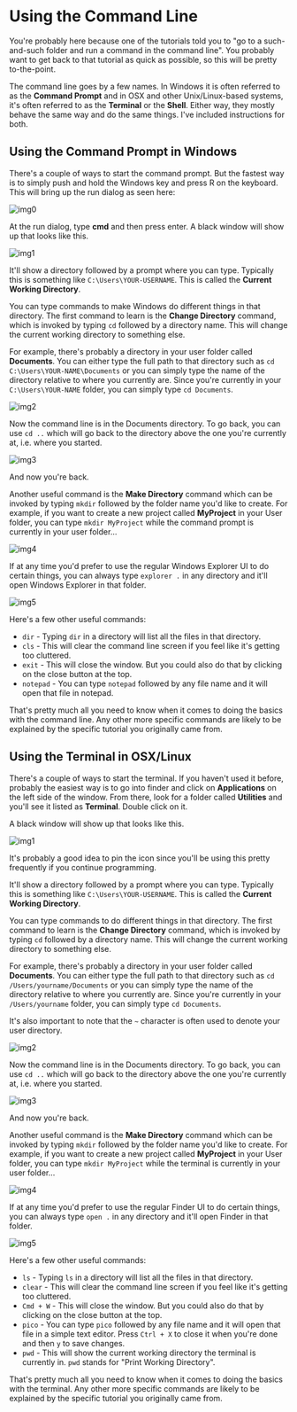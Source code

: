 # Using the Command Line

You're probably here because one of the tutorials told you to "go to a such-and-such folder and run a command in the command line". You probably want to get back to that tutorial as quick as possible, so this will be pretty to-the-point.

The command line goes by a few names. In Windows it is often referred to as the **Command Prompt** and in 
OSX and other Unix/Linux-based systems, it's often referred to as the **Terminal** or the **Shell**. 
Either way, they mostly behave the same way and do the same things. 
I've included instructions for both.

## Using the Command Prompt in Windows

There's a couple of ways to start the command prompt. 
But the fastest way is to simply push and hold the Windows key and press R on the keyboard. 
This will bring up the run dialog as seen here:

![img0](./images/windows0.png)

At the run dialog, type **cmd** and then press enter. A black window will show up that looks like this.

![img1](./images/windows1.png)

It'll show a directory followed by a prompt where you can type. Typically this is something like `C:\Users\YOUR-USERNAME`. This is called the **Current Working Directory**. 

You can type commands to make Windows do different things in that directory. 
The first command to learn is the **Change Directory** command, which is invoked by typing `cd` followed by a directory name. 
This will change the current working directory to something else. 

For example, there's probably a directory in your user folder called **Documents**. 
You can either type the full path to that directory such as `cd C:\Users\YOUR-NAME\Documents` or you can simply type the name of the directory relative to where you currently are.
Since you're currently in your `C:\Users\YOUR-NAME` folder, you can simply type `cd Documents`.

![img2](./images/windows2.png)

Now the command line is in the Documents directory. 
To go back, you can use `cd ..` which will go back to the directory above the one you're
currently at, i.e. where you started.

![img3](./images/windows3.png)

And now you're back.

Another useful command is the **Make Directory** command which can be invoked by typing `mkdir` followed by the folder name you'd like to create.
For example, if you want to create a new project called **MyProject** in your User folder, you can type `mkdir MyProject` while the command prompt is currently in your user folder...

![img4](./images/windows4.png)

If at any time you'd prefer to use the regular Windows Explorer UI to do certain things, you can always type `explorer .` in any directory and it'll open Windows Explorer in that folder.

![img5](./images/windows5.png)

Here's a few other useful commands:

* `dir` - Typing `dir` in a directory will list all the files in that directory. 
* `cls` - This will clear the command line screen if you feel like it's getting too cluttered.
* `exit` - This will close the window. But you could also do that by clicking on the close button at the top.
* `notepad` - You can type `notepad` followed by any file name and it will open that file in notepad.

That's pretty much all you need to know when it comes to doing the basics with the command line. 
Any other more specific commands are likely to be explained by the specific tutorial you originally came from. 

## Using the Terminal in OSX/Linux

There's a couple of ways to start the terminal. 
If you haven't used it before, probably the easiest way is to go into finder and click on **Applications** on 
the left side of the window. From there, look for a folder called **Utilities** and you'll see it listed as **Terminal**.
Double click on it. 

A black window will show up that looks like this.

![img1](./images/osx1.png)

It's probably a good idea to pin the icon since you'll be using this pretty frequently if you continue programming. 

It'll show a directory followed by a prompt where you can type. Typically this is something like `C:\Users\YOUR-USERNAME`. This is called the **Current Working Directory**. 

You can type commands to do different things in that directory. 
The first command to learn is the **Change Directory** command, which is invoked by typing `cd` followed by a directory name. 
This will change the current working directory to something else. 

For example, there's probably a directory in your user folder called **Documents**. 
You can either type the full path to that directory such as `cd /Users/yourname/Documents` or you can simply type the name of the directory relative to where you currently are.
Since you're currently in your `/Users/yourname` folder, you can simply type `cd Documents`.

It's also important to note that the `~` character is often used to denote your user directory.

![img2](./images/osx2.png)

Now the command line is in the Documents directory. 
To go back, you can use `cd ..` which will go back to the directory above the one you're
currently at, i.e. where you started.

![img3](./images/osx3.png)

And now you're back.

Another useful command is the **Make Directory** command which can be invoked by typing `mkdir` followed by the folder name you'd like to create.
For example, if you want to create a new project called **MyProject** in your User folder, you can type `mkdir MyProject` while the terminal is currently in your user folder...

![img4](./images/osx4.png)

If at any time you'd prefer to use the regular Finder UI to do certain things, you can always type `open .` in any directory and it'll open Finder in that folder.

![img5](./images/osx5.png)

Here's a few other useful commands:

* `ls` - Typing `ls` in a directory will list all the files in that directory. 
* `clear` - This will clear the command line screen if you feel like it's getting too cluttered.
* `Cmd + W` - This will close the window. But you could also do that by clicking on the close button at the top.
* `pico` - You can type `pico` followed by any file name and it will open that file in a simple text editor. Press `Ctrl + X` to close it when you're done and then `y` to save changes.
* `pwd` - This will show the current working directory the terminal is currently in. `pwd` stands for "Print Working Directory".

That's pretty much all you need to know when it comes to doing the basics with the terminal. 
Any other more specific commands are likely to be explained by the specific tutorial you originally came from. 
